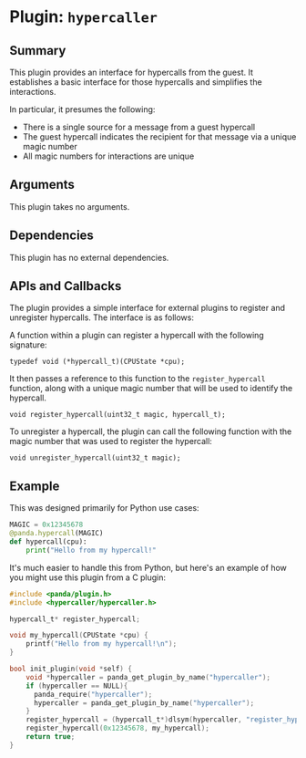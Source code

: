 Plugin: `hypercaller`
===========

Summary
-------

This plugin provides an interface for hypercalls from the guest. It establishes a basic interface for those hypercalls and simplifies the interactions.

In particular, it presumes the following:

- There is a single source for a message from a guest hypercall
- The guest hypercall indicates the recipient for that message via a unique magic number
- All magic numbers for interactions are unique

Arguments
---------

This plugin takes no arguments.

Dependencies
------------

This plugin has no external dependencies.

APIs and Callbacks
------------------

The plugin provides a simple interface for external plugins to register and unregister hypercalls. The interface is as follows:

A function within a plugin can register a hypercall with the following signature:
```
typedef void (*hypercall_t)(CPUState *cpu);
```

It then passes a reference to this function to the `register_hypercall` function, along with a unique magic number that will be used to identify the hypercall.
```
void register_hypercall(uint32_t magic, hypercall_t);
```

To unregister a hypercall, the plugin can call the following function with the magic number that was used to register the hypercall:
```
void unregister_hypercall(uint32_t magic);
```

Example
-------

This was designed primarily for Python use cases:

```Python
MAGIC = 0x12345678
@panda.hypercall(MAGIC)
def hypercall(cpu):
    print("Hello from my hypercall!"

```


It's much easier to handle this from Python, but here's an example of how you might use this plugin from a C plugin:



```C
#include <panda/plugin.h>
#include <hypercaller/hypercaller.h>

hypercall_t* register_hypercall;

void my_hypercall(CPUState *cpu) {
    printf("Hello from my hypercall!\n");
}

bool init_plugin(void *self) {
    void *hypercaller = panda_get_plugin_by_name("hypercaller");
    if (hypercaller == NULL){
      panda_require("hypercaller");
      hypercaller = panda_get_plugin_by_name("hypercaller");
    }
    register_hypercall = (hypercall_t*)dlsym(hypercaller, "register_hypercall");
    register_hypercall(0x12345678, my_hypercall);
    return true;
}
```
